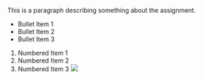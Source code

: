 This is a paragraph describing something about the assignment.

- Bullet Item 1
- Bullet Item 2
- Bullet Item 3
1. Numbered Item 1
2. Numbered Item 2
3. Numbered Item 3
![](http://www.elearn.ndhu.edu.tw/moodle/file.php/72180/photo.jpg)